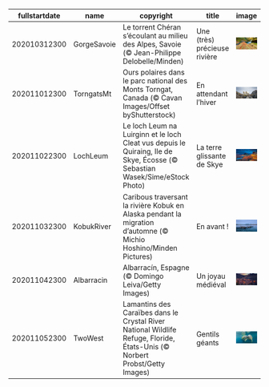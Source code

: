 |fullstartdate|name|copyright|title|image|
|--|--|--|--|--|
202010312300|GorgeSavoie|Le torrent Chéran s’écoulant au milieu des Alpes, Savoie (© Jean-Philippe Delobelle/Minden)|Une (très) précieuse rivière|![](/fr-FR/2020/11/202010312300GorgeSavoie.jpg)|
202011012300|TorngatsMt|Ours polaires dans le parc national des Monts Torngat, Canada (© Cavan Images/Offset byShutterstock)|En attendant l’hiver|![](/fr-FR/2020/11/202011012300TorngatsMt.jpg)|
202011022300|LochLeum|Le loch Leum na Luirginn et le loch Cleat vus depuis le Quiraing, Ile de Skye, Écosse (© Sebastian Wasek/Sime/eStock Photo)|La terre glissante de Skye|![](/fr-FR/2020/11/202011022300LochLeum.jpg)|
202011032300|KobukRiver|Caribous traversant la rivière Kobuk en Alaska pendant la migration d’automne (© Michio Hoshino/Minden Pictures)|En avant !|![](/fr-FR/2020/11/202011032300KobukRiver.jpg)|
202011042300|Albarracin|Albarracín, Espagne (© Domingo Leiva/Getty Images)|Un joyau médiéval|![](/fr-FR/2020/11/202011042300Albarracin.jpg)|
202011052300|TwoWest|Lamantins des Caraïbes dans le Crystal River National Wildlife Refuge, Floride, États-Unis (© Norbert Probst/Getty Images)|Gentils géants|![](/fr-FR/2020/11/202011052300TwoWest.jpg)|
